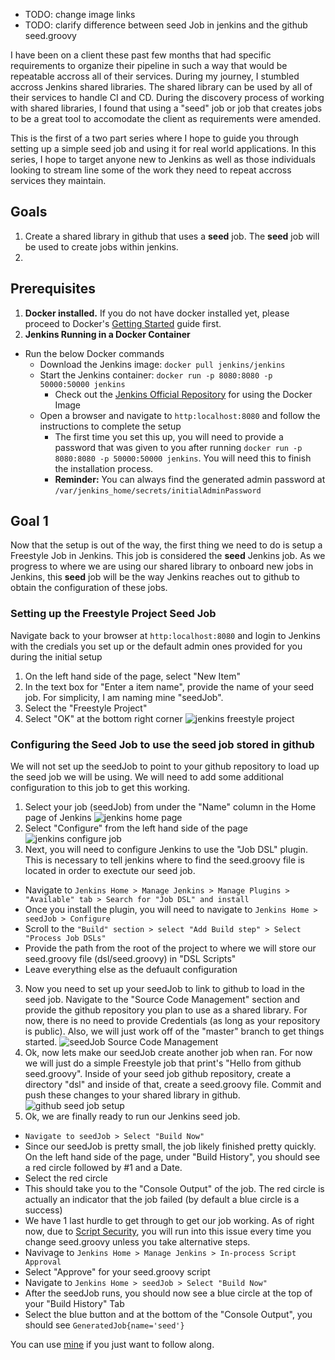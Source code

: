 
* TODO: change image links
* TODO: clarify difference between seed Job in jenkins and the github seed.groovy

I have been on a client these past few months that had specific requirements to organize their pipeline in such a way that would be repeatable accross all of their services. During my journey, I stumbled accross Jenkins shared libraries. The shared library can be used by all of their services to handle CI and CD. During the discovery process of working with shared libraries, I found that using a "seed" job or job that creates jobs to be a great tool to accomodate the client as requirements were amended. 

This is the first of a two part series where I hope to guide you through setting up a simple seed job and using it for real world applications. In this series, I hope to target anyone new to Jenkins as well as those individuals looking to stream line some of the work they need to repeat accross services they maintain.

## Goals
1. Create a shared library in github that uses a **seed** job. The **seed** job will be used to create jobs within jenkins. 
2. 

## Prerequisites
1. **Docker installed.** If you do not have docker installed yet, please proceed to Docker's [Getting Started](https://docs.docker.com/get-started/) guide first.
2. **Jenkins Running in a Docker Container**
  * Run the below Docker commands
    * Download the Jenkins image: `docker pull jenkins/jenkins`
    * Start the Jenkins container: `docker run -p 8080:8080 -p 50000:50000 jenkins`
      * Check out the [Jenkins Official Repository](https://hub.docker.com/_/jenkins/) for using the Docker Image 
    * Open a browser and navigate to `http:localhost:8080` and follow the instructions to complete the setup
      * The first time you set this up, you will need to provide a password that was given to you after running `docker run -p 8080:8080 -p 50000:50000 jenkins`. You will need this to finish the installation process.
      * **Reminder:** You can always find the generated admin password at `/var/jenkins_home/secrets/initialAdminPassword`

## Goal 1
Now that the setup is out of the way, the first thing we need to do is setup a Freestyle Job in Jenkins. This job is considered the **seed** Jenkins job. As we progress to where we are using our shared library to onboard new jobs in Jenkins, this **seed** job will be the way Jenkins reaches out to github to obtain the configuration of these jobs.


### Setting up the Freestyle Project Seed Job
Navigate back to your browser at `http:localhost:8080` and login to Jenkins with the credials you set up or the default admin ones provided for you during the initial setup

1. On the left hand side of the page, select "New Item"
2. In the text box for "Enter a item name", provide the name of your seed job. For simplicity, I am naming mine "seedJob".
3. Select the "Freestyle Project"
4. Select "OK" at the bottom right corner
![jenkins freestyle project](https://raw.githubusercontent.com/kcrane3576/blog-usa/master/images/2018/05/jenkins-shared-library-02.PNG)

### Configuring the Seed Job to use the seed job stored in github
We will not set up the seedJob to point to your github repository to load up the seed job we will be using. We will need to add some additional configuration to this job to get this working.

1. Select your job (seedJob) from under the "Name" column in the Home page of Jenkins
![jenkins home page](https://raw.githubusercontent.com/kcrane3576/blog-usa/master/images/2018/05/jenkins-shared-library-03.PNG)
2. Select "Configure" from the left hand side of the page
![jenkins configure job](https://raw.githubusercontent.com/kcrane3576/blog-usa/master/images/2018/05/jenkins-shared-library-04.PNG)
3. Next, you will need to configure Jenkins to use the "Job DSL" plugin. This is necessary to tell jenkins where to find the seed.groovy file is located in order to exectute our seed job. 
  * Navigate to `Jenkins Home > Manage Jenkins > Manage Plugins > "Available" tab > Search for "Job DSL" and install`
  * Once you install the plugin, you will need to navigate to `Jenkins Home > seedJob > Configure` 
   * Scroll to the `"Build" section > select "Add Build step" > Select "Process Job DSLs"`
   * Provide the path from the root of the project to where we will store our seed.groovy file (dsl/seed.groovy) in "DSL Scripts" 
   * Leave everything else as the defuault configuration
3. Now you need to set up your seedJob to link to github to load in the seed job. Navigate to the "Source Code Management" section and provide the github repository you plan to use as a shared library. For now, there is no need to provide Credentials (as long as your repository is public). Also, we will just work off of the "master" branch to get things started. 
![seedJob Source Code Management](https://raw.githubusercontent.com/kcrane3576/blog-usa/master/images/2018/05/jenkins-shared-library-05.PNG)
4. Ok, now lets make our seedJob create another job when ran. For now we will just do a simple Freestyle job that print's "Hello from github seed.groovy". Inside of your seed job github repository, create a directory "dsl" and inside of that, create a seed.groovy file. Commit and push these changes to your shared library in github.
![github seed job setup](https://raw.githubusercontent.com/kcrane3576/blog-usa/master/images/2018/05/jenkins-shared-library-06.PNG)
5. Ok, we are finally ready to run our Jenkins seed job.
 * `Navigate to seedJob > Select "Build Now"`
 * Since our seedJob is pretty small, the job likely finished pretty quickly. On the left hand side of the page, under "Build History", you should see a red circle followed by #1 and a Date.
 * Select the red circle
 * This should take you to the "Console Output" of the job. The red circle is actually an indicator that the job failed (by default a blue circle is a success)
 * We have 1 last hurdle to get through to get our job working. As of right now, due to [Script Security](https://github.com/jenkinsci/job-dsl-plugin/wiki/Script-Security), you will run into this issue every time you change seed.groovy unless you take alternative steps.
 * Navivage to `Jenkins Home > Manage Jenkins > In-process Script Approval`
 * Select "Approve" for your seed.groovy script
 * Navigate to `Jenkins Home > seedJob > Select "Build Now"`
 * After the seedJob runs, you should now see a blue circle at the top of your "Build History" Tab
 * Select the blue button and at the bottom of the "Console Output", you should see `GeneratedJob{name='seed'}`



 You can use [mine](https://github.com/kcrane3576/jenkins-shared-library) if you just want to follow along.
